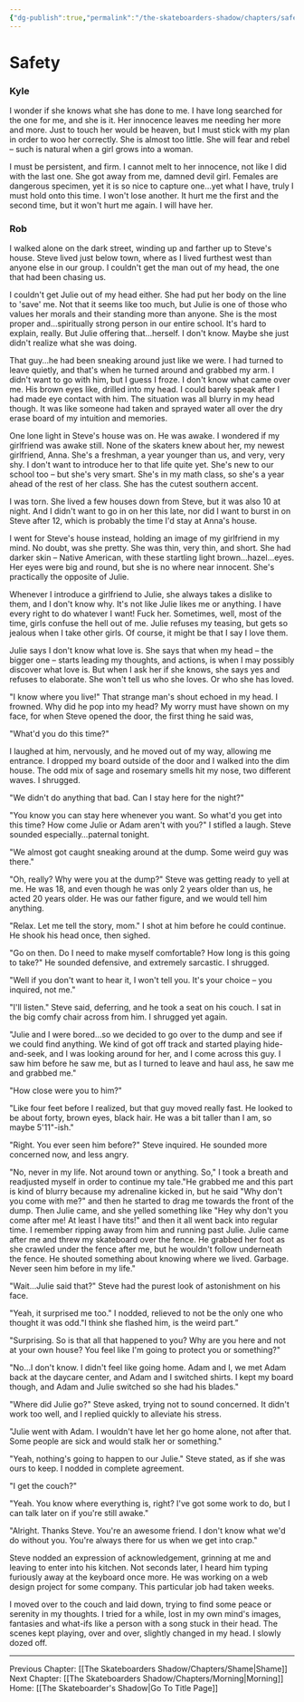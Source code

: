 ```yaml
---
{"dg-publish":true,"permalink":"/the-skateboarders-shadow/chapters/safety/"}
---
```


# Safety

### Kyle

I wonder if she knows what she has done to me. I have long searched for the one for me, and she is it. Her innocence leaves me needing her more and more. Just to touch her would be heaven, but I must stick with my plan in order to woo her correctly. She is almost too little. She will fear and rebel – such is natural when a girl grows into a woman.

I must be persistent, and firm. I cannot melt to her innocence, not like I did with the last one. She got away from me, damned devil girl. Females are dangerous specimen, yet it is so nice to capture one…yet what I have, truly I must hold onto this time. I won't lose another. It hurt me the first and the second time, but it won't hurt me again. I will have her.

  

### Rob

I walked alone on the dark street, winding up and farther up to Steve's house. Steve lived just below town, where as I lived furthest west than anyone else in our group. I couldn't get the man out of my head, the one that had been chasing us.

I couldn't get Julie out of my head either. She had put her body on the line to 'save' me. Not that it seems like too much, but Julie is one of those who values her morals and their standing more than anyone. She is the most proper and…spiritually strong person in our entire school. It's hard to explain, really. But Julie offering that…herself. I don't know. Maybe she just didn't realize what she was doing.

That guy…he had been sneaking around just like we were. I had turned to leave quietly, and that's when he turned around and grabbed my arm. I didn't want to go with him, but I guess I froze. I don't know what came over me. His brown eyes like, drilled into my head. I could barely speak after I had made eye contact with him. The situation was all blurry in my head though. It was like someone had taken and sprayed water all over the dry erase board of my intuition and memories. 

One lone light in Steve's house was on. He was awake. I wondered if my girlfriend was awake still. None of the skaters knew about her, my newest girlfriend, Anna. She's a freshman, a year younger than us, and very, very shy. I don't want to introduce her to that life quite yet. She's new to our school too – but she's very smart. She's in my math class, so she's a year ahead of the rest of her class. She has the cutest southern accent.

I was torn. She lived a few houses down from Steve, but it was also 10 at night. And I didn't want to go in on her this late, nor did I want to burst in on Steve after 12, which is probably the time I'd stay at Anna's house.

I went for Steve's house instead, holding an image of my girlfriend in my mind. No doubt, was she pretty. She was thin, very thin, and short. She had darker skin – Native American, with these startling light brown…hazel…eyes. Her eyes were big and round, but she is no where near innocent. She's practically the opposite of Julie. 

Whenever I introduce a girlfriend to Julie, she always takes a dislike to them, and I don't know why. It's not like Julie likes me or anything. I have every right to do whatever I want! Fuck her. Sometimes, well, most of the time, girls confuse the hell out of me. Julie refuses my teasing, but gets so jealous when I take other girls. Of course, it might be that I say I love them. 

Julie says I don't know what love is. She says that when my head – the bigger one – starts leading my thoughts, and actions, is when I may possibly discover what love is. But when I ask her if she knows, she says yes and refuses to elaborate. She won't tell us who she loves. Or who she has loved.

"I know where you live!" That strange man's shout echoed in my head. I frowned. Why did he pop into my head? My worry must have shown on my face, for when Steve opened the door, the first thing he said was,

"What'd you do this time?"

I laughed at him, nervously, and he moved out of my way, allowing me entrance. I dropped my board outside of the door and I walked into the dim house. The odd mix of sage and rosemary smells hit my nose, two different waves. I shrugged.

"We didn't do anything that bad. Can I stay here for the night?"

"You know you can stay here whenever you want. So what'd you get into this time? How come Julie or Adam aren't with you?" I stifled a laugh. Steve sounded especially…paternal tonight.

"We almost got caught sneaking around at the dump. Some weird guy was there."

"Oh, really? Why were you at the dump?" Steve was getting ready to yell at me. He was 18, and even though he was only 2 years older than us, he acted 20 years older. He was our father figure, and we would tell him anything.

"Relax. Let me tell the story, mom." I shot at him before he could continue. He shook his head once, then sighed.

"Go on then. Do I need to make myself comfortable? How long is this going to take?" He sounded defensive, and extremely sarcastic. I shrugged.

"Well if you don't want to hear it, I won't tell you. It's your choice – you inquired, not me."

"I'll listen." Steve said, deferring, and he took a seat on his couch. I sat in the big comfy chair across from him. I shrugged yet again.

"Julie and I were bored…so we decided to go over to the dump and see if we could find anything. We kind of got off track and started playing hide-and-seek, and I was looking around for her, and I come across this guy. I saw him before he saw me, but as I turned to leave and haul ass, he saw me and grabbed me."

"How close were you to him?"

"Like four feet before I realized, but that guy moved really fast. He looked to be about forty, brown eyes, black hair. He was a bit taller than I am, so maybe 5'11"-ish."

"Right. You ever seen him before?" Steve inquired. He sounded more concerned now, and less angry.

"No, never in my life. Not around town or anything. So," I took a breath and readjusted myself in order to continue my tale."He grabbed me and this part is kind of blurry because my adrenaline kicked in, but he said "Why don't you come with me?" and then he started to drag me towards the front of the dump. Then Julie came, and she yelled something like "Hey why don't you come after me! At least I have tits!" and then it all went back into regular time. I remember ripping away from him and running past Julie. Julie came after me and threw my skateboard over the fence. He grabbed her foot as she crawled under the fence after me, but he wouldn't follow underneath the fence. He shouted something about knowing where we lived. Garbage. Never seen him before in my life."

"Wait…Julie said that?" Steve had the purest look of astonishment on his face.

"Yeah, it surprised me too." I nodded, relieved to not be the only one who thought it was odd."I think she flashed him, is the weird part.” 

"Surprising. So is that all that happened to you? Why are you here and not at your own house? You feel like I'm going to protect you or something?"

"No…I don't know. I didn't feel like going home. Adam and I, we met Adam back at the daycare center, and Adam and I switched shirts. I kept my board though, and Adam and Julie switched so she had his blades."

"Where did Julie go?" Steve asked, trying not to sound concerned. It didn't work too well, and I replied quickly to alleviate his stress.

"Julie went with Adam. I wouldn't have let her go home alone, not after that. Some people are sick and would stalk her or something."

"Yeah, nothing's going to happen to our Julie." Steve stated, as if she was ours to keep. I nodded in complete agreement.

"I get the couch?"

"Yeah. You know where everything is, right? I've got some work to do, but I can talk later on if you're still awake."

"Alright. Thanks Steve. You're an awesome friend. I don't know what we'd do without you. You're always there for us when we get into crap."

Steve nodded an expression of acknowledgement, grinning at me and leaving to enter into his kitchen. Not seconds later, I heard him typing furiously away at the keyboard once more. He was working on a web design project for some company. This particular job had taken weeks.

I moved over to the couch and laid down, trying to find some peace or serenity in my thoughts. I tried for a while, lost in my own mind's images, fantasies and what-ifs like a person with a song stuck in their head. The scenes kept playing, over and over, slightly changed in my head. I slowly dozed off.

  ---
Previous Chapter: [[The Skateboarders Shadow/Chapters/Shame\|Shame]]
Next Chapter: [[The Skateboarders Shadow/Chapters/Morning\|Morning]]
Home: [[The Skateboarder's Shadow\|Go To Title Page]]